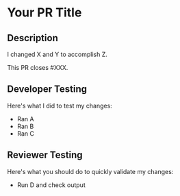 # Your PR Title
<!-- Change the title above -->


## Description
<!-- This section should be a couple sentences describing what you changed and why you changed it -->

<!-- Replace this line with a description of your changes -->
I changed X and Y to accomplish Z.

<!-- Replace "XXX" with the relevant GH Issue number -->
<!-- If this PR is not related to an issue, replace the entire line with "N/A" -->
This PR closes #XXX.


## Developer Testing
<!-- This section should be longer and more comprehensive than the next one, make sure to test your changes thoroughly -->

Here's what I did to test my changes:

<!-- Add a couple bullet points about how you tested your changes -->
- Ran A
- Ran B
- Ran C


## Reviewer Testing
<!-- This section shouldn't be that long, just some quick tests that reviewers can easily run -->

Here's what you should do to quickly validate my changes:

<!-- Add some steps reviewers can take to test your changes -->
- Run D and check output
